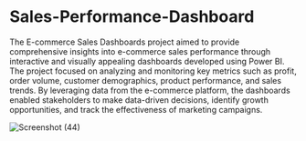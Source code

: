 # Sales-Performance-Dashboard


The E-commerce Sales Dashboards project aimed to provide comprehensive insights into e-commerce sales performance through interactive and visually appealing dashboards developed using Power BI. The project focused on analyzing and monitoring key metrics such as profit, order volume, customer demographics, product performance, and sales trends. By leveraging data from the e-commerce platform, the dashboards enabled stakeholders to make data-driven decisions, identify growth opportunities, and track the effectiveness of marketing campaigns.




![Screenshot (44)](https://github.com/user-attachments/assets/93473c7e-0817-4903-a0cf-0c5b8e5d5782)

